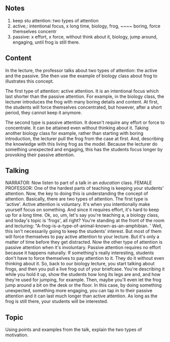 ## Notes
1. keep stu attention: two types of attention
2. active,: intentional focus, x long time, biology, frog, ~~~~ boring, force themselves concentr
3. passive: x effort, x force, without think about it, biology, jump around, engaging, until frog is still there.

## Content
In the lecture, the professor talks about two types of attention: the active and the passive. She then use the example of biology class about frog to illustrates this concept.

The first type of attention: active attention. It is an intentional focus which last shorter than the passive attention. For example, in the biology class, the lecturer introduces the frog with many boring details and content. At first, the students will force themselves concentrated, but however, after a short period, they cannot keep it anymore.

The second type is passive attention. It doesn't require any effort or force to concentrate. It can be attained even without thinking about it. Taking another biology class for example, rather than starting with boring introduction, the lecturer pull the frog from the case at first. And, describing the knowledge with this living frog as the model. Because the lecturer do something unexpected and engaging, this has the students focus longer by provoking their passive attention.

## Talking
NARRATOR: Now listen to part of a talk in an *education* class.
FEMALE PROFESSOR: One of the hardest parts of teaching is keeping your students' attention.
Now, the key to doing this is understanding the concept of attention.
Basically, there are two types of attention.
The first type is 'active'.
Active attention is voluntary.
It's when you intentionally make yourself focus on something.
And since it requires effort, it's hard to keep up for a long time.
Ok, so, um, let's say you're teaching a, a biology class, and today's topic is 'frogs', all right?
You're standing at the front of the room and lecturing: "A-frog-is-a-type-of-animal-known-as-an-amphibian.
' Well, this isn't necessarily going to keep the students' interest.
But most of them will force themselves to pay active attention to your lecture.
But it's only a matter of time before they get distracted.
Now the other type of attention is passive attention when it's involuntary.
Passive attention requires no effort because it happens naturally.
If something's really interesting, students don't have to force themselves to pay attention to it.
They do it without even thinking about it.
So, back to our biology lecture, you start talking about frogs, and then you pull a live frog out of your briefcase.
You're describing it while you hold it up, show the students how long its legs are and, and how they're used for jumping, for example.
Then, maybe you'll even let the frog jump around a bit on the desk or the floor.
In this case, by doing something unexpected, something more engaging, you can tap in to their passive attention and it can last much longer than active attention.
As long as the frog is still there, your students will be interested.

## Topic
Using points and examples from the talk, explain the two types of motivation.